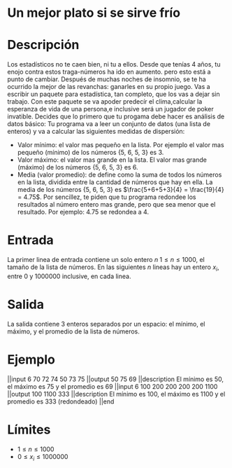 # Un mejor plato si se sirve frío
# Descripción

Los estadísticos no te caen bien, ni tu a ellos. Desde que tenías 4 años, tu enojo contra estos traga-números ha ido en aumento. pero esto está a punto de cambiar.
Después de muchas noches de insomnio, se te ha ocurrido la mejor de las revanchas: ganarles en su propio juego. Vas a escribir un paquete para estadística, tan completo, que los vas a dejar sin trabajo.
Con este paquete se va apoder predecír el clima,calcular la esperanza de vida de una persona,e inclusive será un jugador de poker invatible. 
Decides que lo primero que tu progama debe hacer es análisis de datos básico: Tu programa va a leer un conjunto de datos (una lista de enteros) y va a calcular las siguientes medidas de dispersión:

 * Valor mínimo: el valor mas pequeño en la lista. Por ejemplo el valor mas pequeño (mínimo) de los números {5, 6, 5, 3} es 3.
 * Valor máximo: el valor mas grande en la lista. El valor mas grande (máximo) de los números {5, 6, 5, 3} es 6.
 * Media (valor promedio): de define como la suma de todos los números en la lista, dividida entre la cantidad de números que hay en ella. La media de los números {5, 6, 5, 3} es $\frac{5+6+5+3}{4} = \frac{19}{4} = 4.75$. Por sencillez, te piden que tu programa redondee los resultados al número entero mas grande, pero que sea menor que el resultado. Por ejemplo: 4.75 se redondea a 4.



# Entrada
La primer linea de entrada contiene un solo entero $n$ $1 \leq n \leq 1000$, el tamaño de la lista de números. En las siguientes $n$ lineas hay un entero $x_i$, entre $0$ y $1000000$ inclusive, en cada linea. 



# Salida

La salida contiene 3 enteros separados por un espacio: el mínimo, el máximo, y el promedio de la lista de números.

# Ejemplo

||input
6
70
72
74
50
73
75
||output
50 75 69
||description
El mínimo es 50, el máximo es 75 y el promedio es 69 
||input
6
100
200
200
200
200
1100
||output
100 1100 333
||description
El mínimo es 100, el máximo es 1100 y el promedio es 333 (redondeado)
||end

# Límites

* $1 \leq n \leq 1000$
* $0 \leq x_i \leq 1000000$
